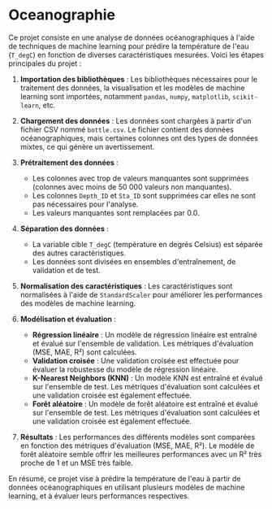 # Oceanographie
Ce projet consiste en une analyse de données océanographiques à l'aide de techniques de machine learning pour prédire la température de l'eau (`T_degC`) en fonction de diverses caractéristiques mesurées. Voici les étapes principales du projet :

1. **Importation des bibliothèques** : Les bibliothèques nécessaires pour le traitement des données, la visualisation et les modèles de machine learning sont importées, notamment `pandas`, `numpy`, `matplotlib`, `scikit-learn`, etc.

2. **Chargement des données** : Les données sont chargées à partir d'un fichier CSV nommé `bottle.csv`. Le fichier contient des données océanographiques, mais certaines colonnes ont des types de données mixtes, ce qui génère un avertissement.

3. **Prétraitement des données** :
   - Les colonnes avec trop de valeurs manquantes sont supprimées (colonnes avec moins de 50 000 valeurs non manquantes).
   - Les colonnes `Depth_ID` et `Sta_ID` sont supprimées car elles ne sont pas nécessaires pour l'analyse.
   - Les valeurs manquantes sont remplacées par 0.0.

4. **Séparation des données** :
   - La variable cible `T_degC` (température en degrés Celsius) est séparée des autres caractéristiques.
   - Les données sont divisées en ensembles d'entraînement, de validation et de test.

5. **Normalisation des caractéristiques** : Les caractéristiques sont normalisées à l'aide de `StandardScaler` pour améliorer les performances des modèles de machine learning.

6. **Modélisation et évaluation** :
   - **Régression linéaire** : Un modèle de régression linéaire est entraîné et évalué sur l'ensemble de validation. Les métriques d'évaluation (MSE, MAE, R²) sont calculées.
   - **Validation croisée** : Une validation croisée est effectuée pour évaluer la robustesse du modèle de régression linéaire.
   - **K-Nearest Neighbors (KNN)** : Un modèle KNN est entraîné et évalué sur l'ensemble de test. Les métriques d'évaluation sont calculées et une validation croisée est également effectuée.
   - **Forêt aléatoire** : Un modèle de forêt aléatoire est entraîné et évalué sur l'ensemble de test. Les métriques d'évaluation sont calculées et une validation croisée est également effectuée.

7. **Résultats** : Les performances des différents modèles sont comparées en fonction des métriques d'évaluation (MSE, MAE, R²). Le modèle de forêt aléatoire semble offrir les meilleures performances avec un R² très proche de 1 et un MSE très faible.

En résumé, ce projet vise à prédire la température de l'eau à partir de données océanographiques en utilisant plusieurs modèles de machine learning, et à évaluer leurs performances respectives.
